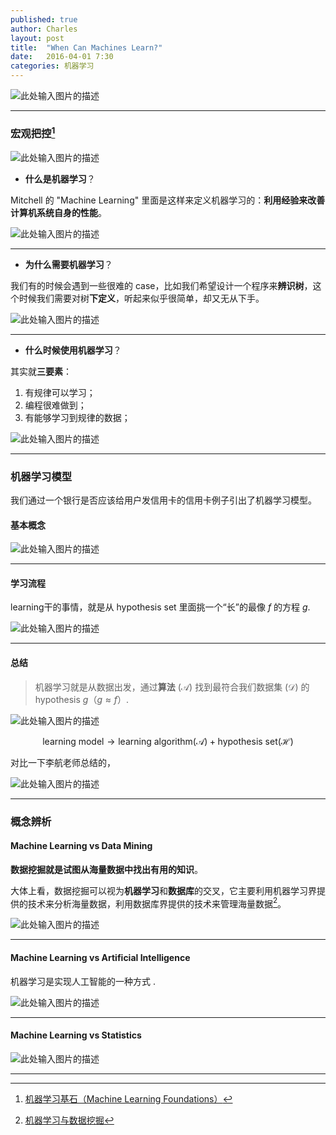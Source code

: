 ```yaml
---
published: true
author: Charles
layout: post
title:  "When Can Machines Learn?"
date:   2016-04-01 7:30
categories: 机器学习 
---
```


![此处输入图片的描述][1]

----------

### 宏观把控[^1]

![此处输入图片的描述][2]

- **什么是机器学习**？

<div class="inline_list">
Mitchell 的 "Machine Learning" 里面是这样来定义机器学习的：<strong>利用经验来改善计算机系统自身的性能</strong>。
</div>

![此处输入图片的描述][3]

----------


- **为什么需要机器学习**？

<div class="inline_list">
我们有的时候会遇到一些很难的 case，比如我们希望设计一个程序来<strong>辨识树</strong>，这个时候我们需要对树<strong>下定义</strong>，听起来似乎很简单，却又无从下手。
</div>

![此处输入图片的描述][4]

----------


- **什么时候使用机器学习**？

<div class="inline_list">
其实就<strong>三要素</strong>：<br>
<ol>
<li>有规律可以学习；</li>
<li>编程很难做到；</li>
<li>有能够学习到规律的数据；</li>
</ol>
</div>


![此处输入图片的描述][5]

----------

### 机器学习模型

我们通过一个银行是否应该给用户发信用卡的信用卡例子引出了机器学习模型。


#### 基本概念
![此处输入图片的描述][6]


----------

#### 学习流程
learning干的事情，就是从 hypothesis set 里面挑一个“长”的最像 $f$ 的方程 $g$.

![此处输入图片的描述][7]


----------


#### 总结

> 机器学习就是从数据出发，通过**算法** ($\mathcal{A}$) 找到最符合我们数据集 ($\mathcal{D}$) 的 hypothesis $g$（$g \approx f$）.

![此处输入图片的描述][8]

$$\text{learning model} \rightarrow \text{learning algorithm}(\mathcal{A}) + \text{hypothesis set}(\mathcal{H})$$

对比一下李航老师总结的，

![此处输入图片的描述][9]

----------

### 概念辨析

#### Machine Learning vs Data Mining
**数据挖掘就是试图从海量数据中找出有用的知识**。

大体上看，数据挖掘可以视为**机器学习**和**数据库**的交叉，它主要利用机器学习界提供的技术来分析海量数据，利用数据库界提供的技术来管理海量数据[^2]。

![此处输入图片的描述][10]


----------

#### Machine Learning vs Artificial Intelligence
机器学习是实现人工智能的一种方式 .

![此处输入图片的描述][11]

----------

#### Machine Learning vs Statistics
![此处输入图片的描述][12]

----------


[^1]: [机器学习基石（Machine Learning Foundations）](https://www.coursera.org/course/ntumlone)
[^2]: [机器学习与数据挖掘](http://wenku.baidu.com/link?url=uGAlJOxGjWmgJ4tD5mJnabjHU1ziMt3OaN8UnMwuPJKfHxpPc93eDnmMdV3fL4SShXstrlcfMFeh-Vgc5JaUlBBdCi21atBUcdz0axRZiO7)


  [1]: http://7xjbdi.com1.z0.glb.clouddn.com/2016-04-03_194735.png
  [2]: http://7xjbdi.com1.z0.glb.clouddn.com/mc_a.png?imageView2/2/w/300
  [3]: http://7xjbdi.com1.z0.glb.clouddn.com/2016-04-03_200749.png
  [4]: http://7xjbdi.com1.z0.glb.clouddn.com/2016-04-03_200613.png
  [5]: http://7xjbdi.com1.z0.glb.clouddn.com/2016-04-03_200945.png
  [6]: http://7xjbdi.com1.z0.glb.clouddn.com/2016-04-03_202929.png
  [7]: http://7xjbdi.com1.z0.glb.clouddn.com/2016-04-03_205722.png
  [8]: http://7xjbdi.com1.z0.glb.clouddn.com/2016-04-03_211027.png
  [9]: http://7xjbdi.com1.z0.glb.clouddn.com/lihang_mmodel.png?imageView2/2/w/300
  [10]: http://7xjbdi.com1.z0.glb.clouddn.com/2016-04-03_213147.png
  [11]: http://7xjbdi.com1.z0.glb.clouddn.com/2016-04-03_213601.png
  [12]: http://7xjbdi.com1.z0.glb.clouddn.com/2016-04-03_213727.png